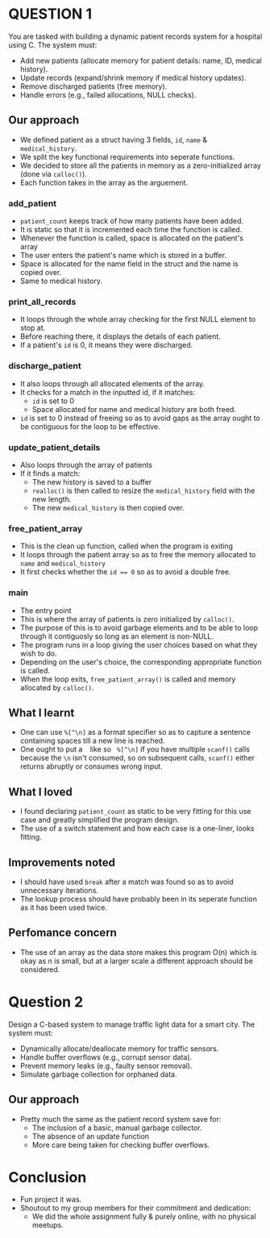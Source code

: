 # QUESTION 1
You are tasked with building a dynamic patient records system for a hospital using C. The system must:
- Add new patients (allocate memory for patient details: name, ID, medical history).
- Update records (expand/shrink memory if medical history updates).
- Remove discharged patients (free memory).
- Handle errors (e.g., failed allocations, NULL checks).

## Our approach
- We defined patient as a struct having 3 fields, `id`, `name` & `medical_history`.
- We split the key functional requirements into seperate functions.
- We decided to store all the patients in memory as a zero-initialized array (done via `calloc()`).
- Each function takes in the array as the arguement.

### add_patient
- `patient_count` keeps track of how many patients have been added.
- It is static so that it is incremented each time the function is called.
- Whenever the function is called, space is allocated on the patient's array
- The user enters the patient's name which is stored in a buffer.
- Space is allocated for the name field in the struct and the name is copied over.
- Same to medical history.

### print_all_records
- It loops through the whole array checking for the first NULL element to stop at.
- Before reaching there, it displays the details of each patient.
- If a patient's `id` is 0, it means they were discharged.

### discharge_patient
- It also loops through all allocated elements of the array.
- It checks for a match in the inputted id, if it matches: 
  - `id` is set to 0 
  - Space allocated for name and medical history are both freed.
- `id` is set to 0 instead of freeing so as to avoid gaps as the array ought to be contiguous for the loop to be effective.

### update_patient_details
- Also loops through the array of patients
- If it finds a match:
  - The new history is saved to a buffer
  - `realloc()` is then called to resize the `medical_history` field with the new length.
  - The new `medical_history` is then copied over.

### free_patient_array
- This is the clean up function, called when the program is exiting
- It loops through the patient array so as to free the memory allocated to `name` and `medical_history`
- It first checks whether the `id == 0` so as to avoid a double free.

### main
- The entry point
- This is where the array of patients is zero initialized by `calloc()`.
- The purpose of this is to avoid garbage elements and to be able to loop through it contiguosly so long as an element is non-NULL.
- The program runs in a loop giving the user choices based on what they wish to do.
- Depending on the user's choice, the corresponding appropriate function is called.
- When the loop exits, `free_patient_array()` is called and memory allocated by `calloc()`.

## What I learnt
- One can use `%[^\n]` as a format specifier so as to capture a sentence containing spaces till a new line is reached.
- One ought to put a ` ` like so ` %[^\n]` if you have multiple `scanf()` calls because the `\n` isn't consumed, so on subsequent calls, `scanf()` either returns abruptly or consumes wrong input.

## What I loved
- I found declaring `patient_count` as static to be very fitting for this use case and greatly simplified the program design.
- The use of a switch statement and how each case is a one-liner, looks fitting.

## Improvements noted
- I should have used `break` after a match was found so as to avoid unnecessary iterations.
- The lookup process should have probably been in its seperate function as it has been used twice.

## Perfomance concern
- The use of an array as the data store makes this program O(n) which is okay as n is small, but at a larger scale a different approach should be considered.

# Question 2
Design a C-based system to manage traffic light data for a smart city. The system must:
- Dynamically allocate/deallocate memory for traffic sensors.
- Handle buffer overflows (e.g., corrupt sensor data).
- Prevent memory leaks (e.g., faulty sensor removal).
- Simulate garbage collection for orphaned data.

## Our approach
- Pretty much the same as the patient record system save for:
  - The inclusion of a basic, manual garbage collector.
  - The absence of an update function
  - More care being taken for checking buffer overflows.

# Conclusion
- Fun project it was.
- Shoutout to my group members for their commitment and dedication:
  - We did the whole assignment fully & purely online, with no physical meetups.
